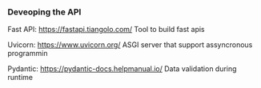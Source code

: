 ### Deveoping the API

Fast API: https://fastapi.tiangolo.com/
Tool to build fast apis

Uvicorn: https://www.uvicorn.org/
ASGI server that support assyncronous programmin

Pydantic: https://pydantic-docs.helpmanual.io/
Data validation during runtime



